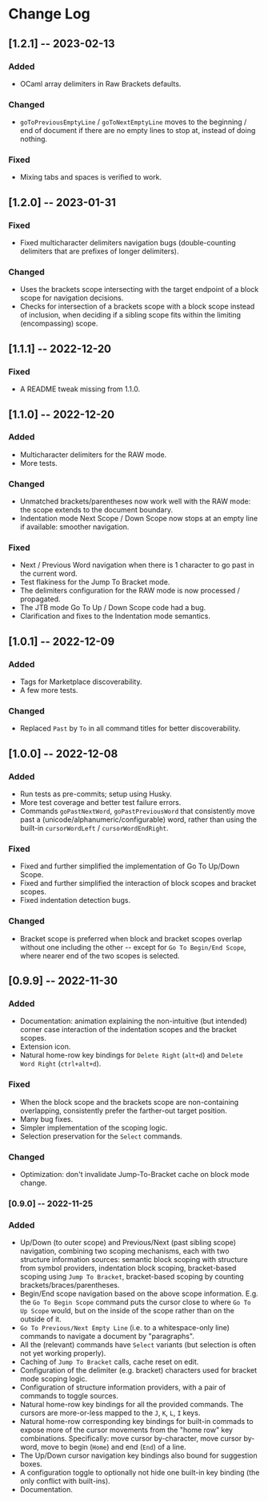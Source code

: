 # Change Log

## [1.2.1] -- 2023-02-13

### Added

- OCaml array delimiters in Raw Brackets defaults.

### Changed

- `goToPreviousEmptyLine` / `goToNextEmptyLine` moves to the beginning / end of document if there are no empty lines to stop at, instead of doing nothing.

### Fixed

- Mixing tabs and spaces is verified to work.

## [1.2.0] -- 2023-01-31

### Fixed

- Fixed multicharacter delimiters navigation bugs (double-counting delimiters that are prefixes of longer delimiters).

### Changed

- Uses the brackets scope intersecting with the target endpoint of a block scope for navigation decisions.
- Checks for intersection of a brackets scope with a block scope instead of inclusion, when deciding if a sibling scope fits within the limiting (encompassing) scope.

## [1.1.1] -- 2022-12-20

### Fixed

- A README tweak missing from 1.1.0.

## [1.1.0] -- 2022-12-20

### Added

- Multicharacter delimiters for the RAW mode.
- More tests.

### Changed

- Unmatched brackets/parentheses now work well with the RAW mode: the scope extends to the document boundary.
- Indentation mode Next Scope / Down Scope now stops at an empty line if available: smoother navigation.

### Fixed

- Next / Previous Word navigation when there is 1 character to go past in the current word.
- Test flakiness for the Jump To Bracket mode.
- The delimiters configuration for the RAW mode is now processed / propagated.
- The JTB mode Go To Up / Down Scope code had a bug.
- Clarification and fixes to the Indentation mode semantics.

## [1.0.1] -- 2022-12-09

### Added

- Tags for Marketplace discoverability.
- A few more tests.

### Changed

- Replaced `Past` by `To` in all command titles for better discoverability.

## [1.0.0] -- 2022-12-08

### Added

- Run tests as pre-commits; setup using Husky.
- More test coverage and better test failure errors.
- Commands `goPastNextWord`, `goPastPreviousWord` that consistently move past a (unicode/alphanumeric/configurable) word, rather than using the built-in `cursorWordLeft` / `cursorWordEndRight`.


### Fixed

- Fixed and further simplified the implementation of Go To Up/Down Scope.
- Fixed and further simplified the interaction of block scopes and bracket scopes.
- Fixed indentation detection bugs.

### Changed

- Bracket scope is preferred when block and bracket scopes overlap without one including the other -- except for `Go To Begin/End Scope`, where nearer end of the two scopes is selected.

## [0.9.9] -- 2022-11-30

### Added

- Documentation: animation explaining the non-intuitive (but intended) corner case interaction of the indentation scopes and the bracket scopes.
- Extension icon.
- Natural home-row key bindings for `Delete Right` (`alt+d`) and `Delete Word Right` (`ctrl+alt+d`).

### Fixed

- When the block scope and the brackets scope are non-containing overlapping, consistently prefer the farther-out target position.
- Many bug fixes.
- Simpler implementation of the scoping logic.
- Selection preservation for the `Select` commands.

### Changed

- Optimization: don't invalidate Jump-To-Bracket cache on block mode change.

### [0.9.0] -- 2022-11-25

### Added

- Up/Down (to outer scope) and Previous/Next (past sibling scope) navigation, combining two scoping mechanisms, each with two structure information sources: semantic block scoping with structure from symbol providers, indentation block scoping, bracket-based scoping using `Jump To Bracket`, bracket-based scoping by counting brackets/braces/parentheses.
- Begin/End scope navigation based on the above scope information. E.g. the `Go To Begin Scope` command puts the cursor close to where `Go To Up Scope` would, but on the inside of the scope rather than on the outside of it.
- `Go To Previous/Next Empty Line` (i.e. to a whitespace-only line) commands to navigate a document by "paragraphs".
- All the (relevant) commands have `Select` variants (but selection is often not yet working properly).
- Caching of `Jump To Bracket` calls, cache reset on edit.
- Configuration of the delimiter (e.g. bracket) characters used for bracket mode scoping logic.
- Configuration of structure information providers, with a pair of commands to toggle sources.
- Natural home-row key bindings for all the provided commands. The cursors are more-or-less mapped to the `J`, `K`, `L`, `I` keys.
- Natural home-row corresponding key bindings for built-in commads to expose more of the cursor movements from the "home row" key combinations. Specifically: move cursor by-character, move cursor by-word, move to begin (`Home`) and end (`End`) of a line.
- The Up/Down cursor navigation key bindings also bound for suggestion boxes.
- A configuration toggle to optionally not hide one built-in key binding (the only conflict with built-ins).
- Documentation.